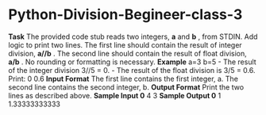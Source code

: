 # Python-Division-Begineer-class-3
 **Task**   The provided code stub reads two integers, **a** and  **b** , from STDIN.  Add logic to print two lines. The first line should contain the result of integer division,  **a//b**  . The second line should contain the result of float division,  **a/b**  .  No rounding or formatting is necessary.  **Example**     a=3   b=5 -   The result of the integer division  3//5 = 0. -   The result of the float division is  3/5 = 0.6.  Print:  0 0.6  **Input Format**  The first line contains the first integer,  a.   The second line contains the second integer,  b.  **Output Format**  Print the two lines as described above.  **Sample Input 0**  4 3  **Sample Output 0**  1 1.33333333333
